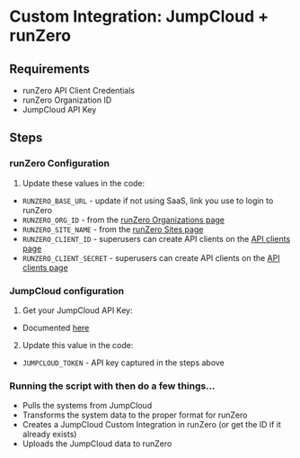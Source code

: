 # Custom Integration: JumpCloud + runZero

## Requirements

- runZero API Client Credentials
- runZero Organization ID
- JumpCloud API Key

## Steps

### runZero Configuration

1. Update these values in the code:

- `RUNZERO_BASE_URL` - update if not using SaaS, link you use to login to runZero
- `RUNZERO_ORG_ID` - from the [runZero Organizations page](https://console.runzero.com/organizations)
- `RUNZERO_SITE_NAME` - from the [runZero Sites page](https://console.runzero.com/sites)
- `RUNZERO_CLIENT_ID` - superusers can create API clients on the [API clients page](https://console.runzero.com/account/api/clients)
- `RUNZERO_CLIENT_SECRET` - superusers can create API clients on the [API clients page](https://console.runzero.com/account/api/clients)

### JumpCloud configuration

1. Get your JumpCloud API Key:

- Documented [here](https://docs.jumpcloud.com/api/1.0/index.html#section/API-Key)

2. Update this value in the code:

- `JUMPCLOUD_TOKEN` - API key captured in the steps above

### Running the script with then do a few things...

- Pulls the systems from JumpCloud
- Transforms the system data to the proper format for runZero
- Creates a JumpCloud Custom Integration in runZero (or get the ID if it already exists)
- Uploads the JumpCloud data to runZero

